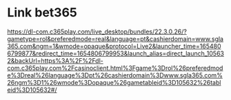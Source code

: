 # Link bet365
https://dl-com.c365play.com/live_desktop/bundles/22.3.0.26/?gametype=rol&preferedmode=real&language=pt&cashierdomain=www.sgla365.com&ngm=1&wmode=opaque&protocol=Live2&launcher_time=1654806799877&redirect_time=1654806799953&launch_alias=direct_launch_105632&backUrl=https%3A%2F%2Fdl-com.c365play.com%2Fcasinoclient.html%3Fgame%3Drol%26preferedmode%3Dreal%26language%3Dpt%26cashierdomain%3Dwww.sgla365.com%26ngm%3D1%26wmode%3Dopaque%26gametableid%3D105632%26tableid%3D105632#/

